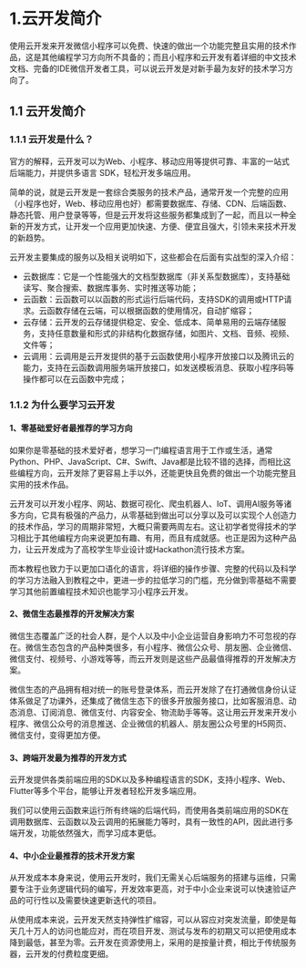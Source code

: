 # 1.云开发简介
使用云开发来开发微信小程序可以免费、快速的做出一个功能完整且实用的技术作品，这是其他编程学习方向所不具备的；而且小程序和云开发有着详细的中文技术文档、完备的IDE微信开发者工具，可以说云开发是对新手最为友好的技术学习方向了。

## 1.1 云开发简介
### 1.1.1 云开发是什么？
官方的解释，云开发可以为Web、小程序、移动应用等提供可靠、丰富的一站式后端能力，并提供多语言 SDK，轻松开发多端应用。

简单的说，就是云开发是一套综合类服务的技术产品，通常开发一个完整的应用（小程序也好，Web、移动应用也好）都需要数据库、存储、CDN、后端函数、静态托管、用户登录等等，但是云开发将这些服务都集成到了一起，而且以一种全新的开发方式，让开发一个应用更加快速、方便、便宜且强大，引领未来技术开发的新趋势。

云开发主要集成的服务以及相关说明如下，这些都会在后面有实战型的深入介绍：
- 云数据库：它是一个性能强大的文档型数据库（非关系型数据库），支持基础读写、聚合搜索、数据库事务、实时推送等功能；
- 云函数：云函数可以以函数的形式运行后端代码，支持SDK的调用或HTTP请求。云函数存储在云端，可以根据函数的使用情况，自动扩缩容；
- 云存储：云开发的云存储提供稳定、安全、低成本、简单易用的云端存储服务，支持任意数量和形式的非结构化数据存储，如图片、文档、音频、视频、文件等；
- 云调用：云调用是云开发提供的基于云函数使用小程序开放接口以及腾讯云的能力，支持在云函数调用服务端开放接口，如发送模板消息、获取小程序码等操作都可以在云函数中完成；

### 1.1.2 为什么要学习云开发
#### 1、零基础爱好者最推荐的学习方向
如果你是零基础的技术爱好者，想学习一门编程语言用于工作或生活，通常Python、PHP、JavaScript、C#、Swift、Java都是比较不错的选择，而相比这些编程方向，云开发除了更容易上手以外，还能更快且免费的做出一个功能完整且实用的技术作品。

云开发可以开发小程序、网站、数据可视化、爬虫机器人、IoT、调用AI服务等诸多方向，它具有极强的产品力，从零基础到做出可以分享以及可以实现个人创造力的技术作品，学习的周期非常短，大概只需要两周左右。这让初学者觉得技术的学习相比于其他编程方向来说更加有趣、有用，而且有成就感。也正是因为这种产品力，让云开发成为了高校学生毕业设计或Hackathon流行技术方案。

而本教程也致力于以更加口语化的语言，将详细的操作步骤、完整的代码以及科学的学习方法融入到教程之中，更进一步的拉低学习的门槛，充分做到零基础不需要学习其他前置编程技术知识也能学习小程序云开发。

#### 2、微信生态最推荐的开发解决方案
微信生态覆盖广泛的社会人群，是个人以及中小企业运营自身影响力不可忽视的存在。微信生态包含的产品种类很多，有小程序、微信公众号、朋友圈、企业微信、微信支付、视频号、小游戏等等，而云开发则是这些产品最值得推荐的开发解决方案。

微信生态的产品拥有相对统一的账号登录体系，而云开发除了在打通微信身份认证体系做足了功课外，还集成了微信生态下的很多开放服务接口，比如客服消息、动态消息、订阅消息、微信支付、内容安全、物流助手等等。这让用云开发来开发小程序、微信公众号的消息推送、企业微信的机器人、朋友圈公众号里的H5网页、微信支付，变得更加方便。

#### 3、跨端开发最为推荐的开发方式
云开发提供各类前端应用的SDK以及多种编程语言的SDK，支持小程序、Web、Flutter等多个平台，能够让开发者轻松开发多端应用。

我们可以使用云函数来运行所有终端的后端代码，而使用各类前端应用的SDK在调用数据库、云函数以及云调用的拓展能力等时，具有一致性的API，因此进行多端开发，功能依然强大，而学习成本更低。

#### 4、中小企业最推荐的技术开发方案
从开发成本本身来说，使用云开发时，我们无需关心后端服务的搭建与运维，只需要专注于业务逻辑代码的编写，开发效率更高，对于中小企业来说可以快速验证产品的可行性以及需要快速更新迭代的项目。

从使用成本来说，云开发天然支持弹性扩缩容，可以从容应对突发流量，即使是每天几十万人的访问也能应对，而在项目开发、测试与发布的初期又可以把使用成本降到最低，甚至为零。云开发在资源使用上，采用的是按量计费，相比于传统服务器，云开发的付费粒度更细。